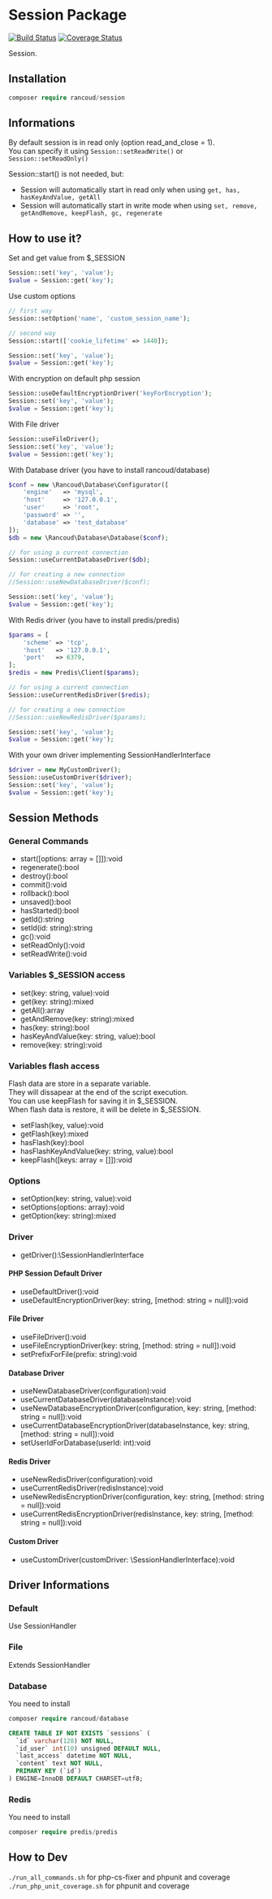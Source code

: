 # Session Package

[![Build Status](https://travis-ci.org/rancoud/Session.svg?branch=master)](https://travis-ci.org/rancoud/Session) [![Coverage Status](https://coveralls.io/repos/github/rancoud/Session/badge.svg?branch=master)](https://coveralls.io/github/rancoud/Session?branch=master)

Session.  

## Installation
```php
composer require rancoud/session
```

## Informations
By default session is in read only (option read_and_close = 1).  
You can specify it using `Session::setReadWrite()` or `Session::setReadOnly()`  

Session::start() is not needed, but: 
* Session will automatically start in read only when using `get, has, hasKeyAndValue, getAll`
* Session will automatically start in write mode when using `set, remove, getAndRemove, keepFlash, gc, regenerate`

## How to use it?
Set and get value from $_SESSION
```php
Session::set('key', 'value');
$value = Session::get('key');
```
Use custom options
```php
// first way
Session::setOption('name', 'custom_session_name');

// second way
Session::start(['cookie_lifetime' => 1440]);

Session::set('key', 'value');
$value = Session::get('key');
```
With encryption on default php session
```php
Session::useDefaultEncryptionDriver('keyForEncryption');
Session::set('key', 'value');
$value = Session::get('key');
```
With File driver
```php
Session::useFileDriver();
Session::set('key', 'value');
$value = Session::get('key');
```
With Database driver (you have to install rancoud/database)
```php
$conf = new \Rancoud\Database\Configurator([
    'engine'   => 'mysql',
    'host'     => '127.0.0.1',
    'user'     => 'root',
    'password' => '',
    'database' => 'test_database'
]);
$db = new \Rancoud\Database\Database($conf);

// for using a current connection
Session::useCurrentDatabaseDriver($db);

// for creating a new connection
//Session::useNewDatabaseDriver($conf);

Session::set('key', 'value');
$value = Session::get('key');
```
With Redis driver (you have to install predis/predis)
```php
$params = [
    'scheme' => 'tcp',
    'host'   => '127.0.0.1',
    'port'   => 6379,
];
$redis = new Predis\Client($params);

// for using a current connection
Session::useCurrentRedisDriver($redis);

// for creating a new connection
//Session::useNewRedisDriver($params);

Session::set('key', 'value');
$value = Session::get('key');
```
With your own driver implementing SessionHandlerInterface
```php
$driver = new MyCustomDriver();
Session::useCustomDriver($driver);
Session::set('key', 'value');
$value = Session::get('key');
```

## Session Methods
### General Commands  
* start([options: array = []]):void  
* regenerate():bool  
* destroy():bool  
* commit():void  
* rollback():bool  
* unsaved():bool  
* hasStarted():bool  
* getId():string  
* setId(id: string):string  
* gc():void  
* setReadOnly():void  
* setReadWrite():void  

### Variables $_SESSION access
* set(key: string, value):void  
* get(key: string):mixed  
* getAll():array  
* getAndRemove(key: string):mixed  
* has(key: string):bool  
* hasKeyAndValue(key: string, value):bool  
* remove(key: string):void  

### Variables flash access
Flash data are store in a separate variable.  
They will dissapear at the end of the script execution.  
You can use keepFlash for saving it in $_SESSION.  
When flash data is restore, it will be delete in $_SESSION.  

* setFlash(key, value):void    
* getFlash(key):mixed  
* hasFlash(key):bool  
* hasFlashKeyAndValue(key: string, value):bool  
* keepFlash([keys: array = []]):void  

### Options  
* setOption(key: string, value):void  
* setOptions(options: array):void  
* getOption(key: string):mixed  

### Driver
* getDriver():\SessionHandlerInterface  

#### PHP Session Default Driver
* useDefaultDriver():void  
* useDefaultEncryptionDriver(key: string, [method: string = null]):void  

#### File Driver
* useFileDriver():void  
* useFileEncryptionDriver(key: string, [method: string = null]):void  
* setPrefixForFile(prefix: string):void  

#### Database Driver
* useNewDatabaseDriver(configuration):void  
* useCurrentDatabaseDriver(databaseInstance):void  
* useNewDatabaseEncryptionDriver(configuration, key: string, [method: string = null]):void  
* useCurrentDatabaseEncryptionDriver(databaseInstance, key: string, [method: string = null]):void  
* setUserIdForDatabase(userId: int):void  

#### Redis Driver
* useNewRedisDriver(configuration):void  
* useCurrentRedisDriver(redisInstance):void  
* useNewRedisEncryptionDriver(configuration, key: string, [method: string = null]):void  
* useCurrentRedisEncryptionDriver(redisInstance, key: string, [method: string = null]):void  

#### Custom Driver
* useCustomDriver(customDriver: \SessionHandlerInterface):void  

## Driver Informations
### Default
Use SessionHandler
### File
Extends SessionHandler
### Database
You need to install
```php
composer require rancoud/database
```
```sql
CREATE TABLE IF NOT EXISTS `sessions` (
  `id` varchar(128) NOT NULL,
  `id_user` int(10) unsigned DEFAULT NULL,
  `last_access` datetime NOT NULL,
  `content` text NOT NULL,
  PRIMARY KEY (`id`)
) ENGINE=InnoDB DEFAULT CHARSET=utf8;

```
### Redis
You need to install
```php
composer require predis/predis
```

## How to Dev
`./run_all_commands.sh` for php-cs-fixer and phpunit and coverage  
`./run_php_unit_coverage.sh` for phpunit and coverage    